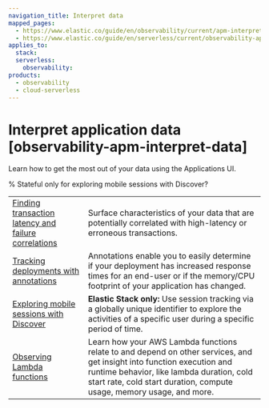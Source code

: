 ```yaml
---
navigation_title: Interpret data
mapped_pages:
  - https://www.elastic.co/guide/en/observability/current/apm-interpret-data.html
  - https://www.elastic.co/guide/en/serverless/current/observability-apm-interpret-data.html
applies_to:
  stack:
  serverless:
    observability:
products:
  - observability
  - cloud-serverless
---
```


# Interpret application data [observability-apm-interpret-data]

Learn how to get the most out of your data using the Applications UI.

% Stateful only for exploring mobile sessions with Discover?

|     |     |
| --- | --- |
| [Finding transaction latency and failure correlations](/solutions/observability/apm/find-transaction-latency-failure-correlations.md) | Surface characteristics of your data that are potentially correlated with high-latency or erroneous transactions. |
| [Tracking deployments with annotations](/solutions/observability/apm/track-deployments-with-annotations.md) | Annotations enable you to easily determine if your deployment has increased response times for an end-user or if the memory/CPU footprint of your application has changed. |
| [Exploring mobile sessions with Discover](/solutions/observability/apm/explore-mobile-sessions.md) | **Elastic Stack only:** Use session tracking via a globally unique identifier to explore the activities of a specific user during a specific period of time. |
| [Observing Lambda functions](/solutions/observability/apm/observe-lambda-functions.md) | Learn how your AWS Lambda functions relate to and depend on other services, and get insight into function execution and runtime behavior, like lambda duration, cold start rate, cold start duration, compute usage, memory usage, and more. |